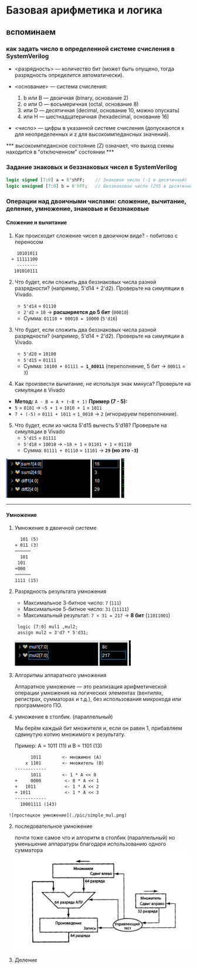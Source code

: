# Базовая арифметика и логика


##  вспоминаем

### как задать число в определенной системе счисления в SystemVerilog

* <разрядность> — количество бит (может быть опущено, тогда разрядность определится автоматически).

* <основание> — система счисления:
  1. b или B — двоичная (binary, основание 2)
  2.  o или O — восьмеричная (octal, основание 8)
  3.   или D — десятичная (decimal, основание 10, можно опускать)
  4.    или H — шестнадцатеричная (hexadecimal, основание 16)

* <число> — цифры в указанной системе счисления (допускаются x для неопределенных и z для высокоимпедансных значений).


***  высокоимпедансное состояние (Z) означает, что выход схемы находится в "отключенном" состоянии  ***

###  Задание знаковых и беззнаковых чисел в SystemVerilog

```sv
logic signed [7:0] a = 8'shFF;    // Знаковое число (-1 в десятичной)
logic unsigned [7:0] b = 8'hFF;   // Беззнаковое число (255 в десятичной)

```

### Операции над двоичными числами: сложение, вычитание, деление, умножение, знаковые и беззнаковые

#### Сложение и вычитание

1. Как происходит сложение чисел в двоичном виде? - побитово с переносом
  ```
      10101011
    + 11111100
      --------
     101010111
  ```

2. Что будет, если сложить два беззнаковых числа разной разрядности? (например, 5'd14 + 2'd2). Проверьте на симуляции в Vivado.

    - `5'd14` = `01110`
    - `2'd2` = `10` → **расширяется до 5 бит** (`00010`)
    - Сумма: `01110 + 00010 = 10000` (`5'd16`)

3. Что будет, если сложить два беззнаковых числа разной разрядности? (например, 5'd14 + 2'd2). Проверьте на симуляции в Vivado.

   - `5'd20` = `10100`
   - `5'd15` = `01111`
   - Сумма: `10100 + 01111 = `**`1_00011`** (переполнение, 5 бит → `00011` = `3`)

4. Как произвести вычитание, не используя знак минуса? Проверьте на симуляции в Vivado

  - **Метод:** `A - B = A + (~B + 1)`
  **Пример (7 - 5):**
  - `5` = `0101` → `~5 + 1` = `1010 + 1` = `1011`
  - `7 + (-5)` = `0111 + 1011` = `1_0010` → `2` (игнорируем переполнение).

5. Что будет, если из числа 5'd15 вычесть 5'd18? Проверьте на симуляции в Vivado
    - `5'd15` = `01111`
    - `5'd18` = `10010` → `~18 + 1` = `01101 + 1` = `01110`
    - Сумма: `01111 + 01110` = `11101` → **`29` (но это `-3`)**

  ![Описание изображения](./pic/num1.png)

---
#### Умножение
1. Умножение в двоичной системе
    ```
      101 (5)
    × 011 (3)
    ──────
      101
     101
   +000
    ──────
    1111 (15)
    ```

2. Разрядность результата умножения

    - Максимальное 3-битное число: `7` (`111`)
    - Максимальное 5-битное число: `31` (`11111`)
    - Максимальный результат: `7 × 31 = 217` → **8 бит** (`11011001`)
     ```
      logic [7:0] mul1 ,mul2;
      assign mul2 = 3'd7 * 5'd31;

     ```
     ![результат](./pic/mul.png)
3.  Алгоритмы аппаратного умножения

    Аппаратное умножение — это реализация арифметической операции умножения на логических элементах (вентилях, регистрах, сумматорах и т.д.), без использования микрокода или программного ПО.

   1. умножение в столбик. (параллельный)

      Мы берём каждый бит множителя и, если он равен 1, прибавляем сдвинутую копию множимого к результату.

        Пример: A = 1011 (11) и B = 1101 (13)
        ```
              1011        <- множимое (A)
            x 1101        <- множитель (B)
        ------------
              1011        <- 1 * A << 0
        +     0000         <- 0 * A << 1
        +   1011           <- 1 * A << 2
        + 1011             <- 1 * A << 3
        ------------
          10001111 (143)

        ```

     ![простецкое умножение](./pic/simple_mul.png)
  2. последовательное умножение

      почти тоже самое что и алгоритм в столбик (параллельный) но уменьшение аппаратуры благодаря использованию одного сумматора
      ![последовательное умножение](./pic/sequence_mull.png)
4. Деление
